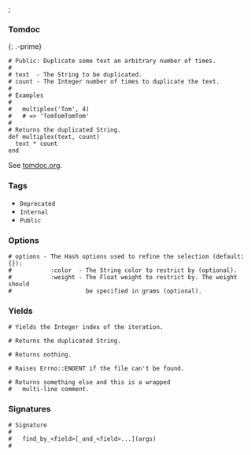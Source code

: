 ;

### Tomdoc

{: .-prime}

    # Public: Duplicate some text an arbitrary number of times.
    #
    # text  - The String to be duplicated.
    # count - The Integer number of times to duplicate the text.
    #
    # Examples
    #
    #   multiplex('Tom', 4)
    #   # => 'TomTomTomTom'
    #
    # Returns the duplicated String.
    def multiplex(text, count)
      text * count
    end

See [tomdoc.org](http://tomdoc.org/).

### Tags

-   `Deprecated`
-   `Internal`
-   `Public`

### Options

    # options - The Hash options used to refine the selection (default: {}):
    #           :color  - The String color to restrict by (optional).
    #           :weight - The Float weight to restrict by. The weight should
    #                     be specified in grams (optional).

### Yields

    # Yields the Integer index of the iteration.

    # Returns the duplicated String.

    # Returns nothing.

    # Raises Errno::ENOENT if the file can't be found.

    # Returns something else and this is a wrapped
    #   multi-line comment.

### Signatures

    # Signature
    #
    #   find_by_<field>[_and_<field>...](args)
    #
